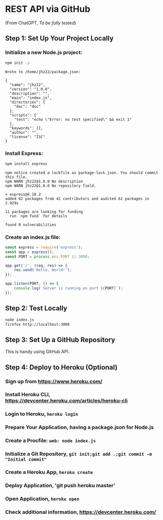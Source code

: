 # REST API via GitHub

(From ChatGPT, *To be fully tested*)

## Step 1: Set Up Your Project Locally

### Initialize a new Node.js project:

```bash
npm init -y
```

```
Wrote to /home/jhz22/package.json:

{
  "name": "jhz22",
  "version": "1.0.0",
  "description": "",
  "main": "index.js",
  "directories": {
    "doc": "doc"
  },
  "scripts": {
    "test": "echo \"Error: no test specified\" && exit 1"
  },
  "keywords": [],
  "author": "",
  "license": "ISC"
}
```

### Install Express:

```bash
npm install express
```

```
npm notice created a lockfile as package-lock.json. You should commit this file.
npm WARN jhz22@1.0.0 No description
npm WARN jhz22@1.0.0 No repository field.

+ express@4.18.2
added 62 packages from 41 contributors and audited 62 packages in 2.929s

11 packages are looking for funding
  run `npm fund` for details

found 0 vulnerabilities
```

### Create an index.js file:

```js
const express = require('express');
const app = express();
const PORT = process.env.PORT || 3000;

app.get('/', (req, res) => {
    res.send('Hello, World!');
});

app.listen(PORT, () => {
    console.log(`Server is running on port ${PORT}`);
});
```

## Step 2: Test Locally

```bash
node index.js
firefox http://localhost:3000
```

## Step 3: Set Up a GitHub Repository

This is handy using GitHub API.

## Step 4: Deploy to Heroku (Optional)

### Sign up from https://www.heroku.com/
### Install Heroku CLI, https://devcenter.heroku.com/articles/heroku-cli
### Login to Heroku, `heroku login`
### Prepare Your Application, having a package.json for Node.js
### Create a Procfile: `web: node index.js`
### Initialize a Git Repository, `git init;git add .;git commit -m "Initial commit"`
### Create a Heroku App, `heroku create`
### Deploy Application, 'git push heroku master'
### Open Application, `heroku open`
### Check additional information, https://devcenter.heroku.com/
